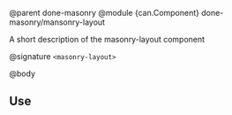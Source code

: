 @parent done-masonry
@module {can.Component} done-masonry/mansonry-layout <masonry-layout>

A short description of the masonry-layout component

@signature `<masonry-layout>`

@body

## Use

